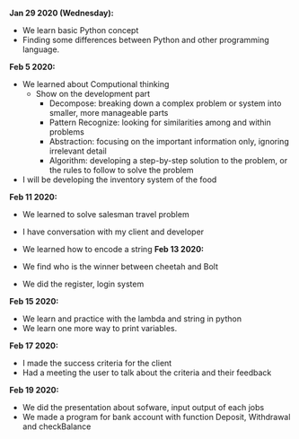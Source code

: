 **Jan 29 2020 (Wednesday):**
  
  - We learn basic Python concept
  - Finding some differences between Python and other programming language.
  
**Feb 5 2020:**

  - We learned about Computional thinking
    + Show on the development part
      * Decompose: breaking down a complex problem or system into smaller, more manageable parts
      * Pattern Recognize: looking for similarities among and within problems
      * Abstraction: focusing on the important information only, ignoring irrelevant detail
      * Algorithm: developing a step-by-step solution to the problem, or the rules to follow to solve the problem
  - I will be developing the inventory system of the food 
 
**Feb 11 2020:**
 
   - We learned to solve salesman travel problem
   - I have conversation with my client and developer
   - We learned how to encode a string
**Feb 13 2020:**
  
  - We find who is the winner between cheetah and Bolt
  - We did the register, login system
  
**Feb 15 2020:**
  
  - We learn and practice with the lambda and string in python
  - We learn one more way to print variables.
  
**Feb 17 2020:**
  
  - I made the success criteria for the client
  - Had a meeting the user to talk about the criteria and their feedback

**Feb 19 2020:**

  - We did the presentation about sofware, input output of each jobs
  - We made a program for bank account with function Deposit, Withdrawal and checkBalance
  
